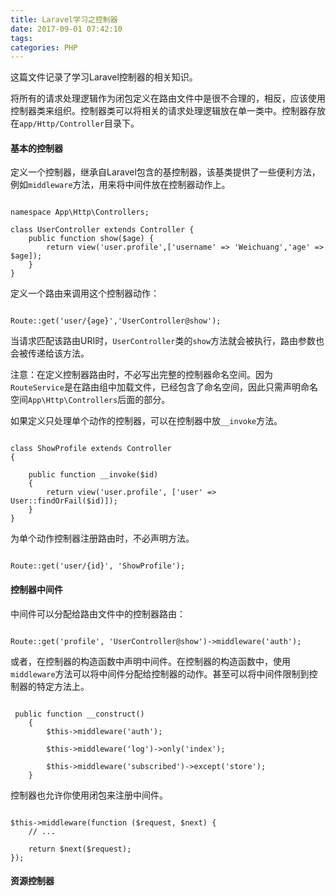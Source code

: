 ```yaml
---
title: Laravel学习之控制器
date: 2017-09-01 07:42:10
tags:
categories: PHP
---
```

这篇文件记录了学习Laravel控制器的相关知识。

<!-- more -->

将所有的请求处理逻辑作为闭包定义在路由文件中是很不合理的，相反，应该使用控制器类来组织。控制器类可以将相关的请求处理逻辑放在单一类中。控制器存放在`app/Http/Controller`目录下。

#### 基本的控制器

定义一个控制器，继承自Laravel包含的基控制器，该基类提供了一些便利方法，例如`middleware`方法，用来将中间件放在控制器动作上。

```

namespace App\Http\Controllers;

class UserController extends Controller {
    public function show($age) {
        return view('user.profile',['username' => 'Weichuang','age' => $age]);
    }
}

```

定义一个路由来调用这个控制器动作：

```

Route::get('user/{age}','UserController@show');

```

当请求匹配该路由URI时，`UserController`类的`show`方法就会被执行，路由参数也会被传递给该方法。


注意：在定义控制器路由时，不必写出完整的控制器命名空间。因为`RouteService`是在路由组中加载文件，已经包含了命名空间，因此只需声明命名空间`App\Http\Controllers`后面的部分。

如果定义只处理单个动作的控制器，可以在控制器中放`__invoke`方法。

```

class ShowProfile extends Controller
{

    public function __invoke($id)
    {
        return view('user.profile', ['user' => User::findOrFail($id)]);
    }
}

```

为单个动作控制器注册路由时，不必声明方法。

```

Route::get('user/{id}', 'ShowProfile');

```

#### 控制器中间件

中间件可以分配给路由文件中的控制器路由：

```

Route::get('profile', 'UserController@show')->middleware('auth');

```

或者，在控制器的构造函数中声明中间件。在控制器的构造函数中，使用`middleware`方法可以将中间件分配给控制器的动作。甚至可以将中间件限制到控制器的特定方法上。

```

 public function __construct()
    {
        $this->middleware('auth');

        $this->middleware('log')->only('index');

        $this->middleware('subscribed')->except('store');
    }

```

控制器也允许你使用闭包来注册中间件。

```

$this->middleware(function ($request, $next) {
    // ...

    return $next($request);
});

```

#### 资源控制器




